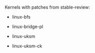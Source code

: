 Kernels with patches from stable-review:

- linux-bfs

- linux-bridge-pl

- linux-uksm

- linux-uksm-ck
